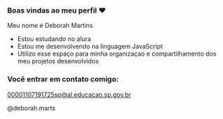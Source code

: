 ### Boas vindas ao meu perfil ❤️

Meu nome é Deborah Martins 

- Estou estudando no alura
- Estou me desenvolvendo na linguagem JavaScript
- Utilizo esse espaço para minha organizaçao e compartilhamento dos meu projetos desenvolvidos 

### Você entrar em contato comigo: 

00001107191725sp@al.educacao.sp.gov.br

@deborah.marts
